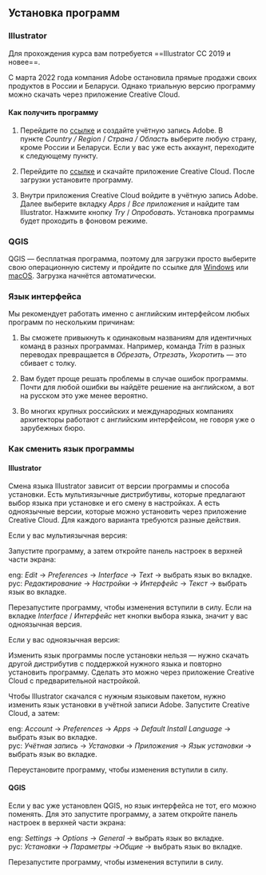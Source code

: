 ## Установка программ

### Illustrator  

Для прохождения курса вам потребуется ==Illustrator CC 2019 и новее==.

С марта 2022 года компания Adobe остановила прямые продажи своих продуктов в России и Беларуси. Однако триальную версию программу можно скачать через приложение Creative Cloud.

#### Как получить программу

1.  Перейдите по [ссылке](https://account.adobe.com/) и создайте учётную запись Adobe. В пункте *Country / Region* / *Страна / Область* выберите любую страну, кроме России и Беларуси. Если у вас уже есть аккаунт, переходите к следующему пункту.
    
2.  Перейдите по [ссылке](https://creativecloud.adobe.com/en/apps/download/creative-cloud) и скачайте приложение Creative Cloud. После загрузки установите программу.
    
3.  Внутри приложения Creative Cloud войдите в учётную запись Adobe. Далее выберите вкладку *Apps* / *Все приложения* и найдите там Illustrator. Нажмите кнопку *Try* / *Опробовать*. Установка программы будет проходить в фоновом режиме.
    

### QGIS  

QGIS — бесплатная программа, поэтому для загрузки просто выберите свою операционную систему и пройдите по ссылке для [Windows](https://download.qgis.org/downloads/QGIS-OSGeo4W-3.16.16-1.msi) или [macOS](https://www.kyngchaos.com/files/software/qgis/QGIS-macOS-3.16.6-3-LTR.dmg). Загрузка начнётся автоматически.

### Язык интерфейса  

Мы рекомендует работать именно с английским интерфейсом любых программ по нескольким причинам:

1.  Вы сможете привыкнуть к одинаковым названиям для идентичных команд в разных программах. Например, команда *Trim* в разных переводах превращается в *Обрезать*, *Отрезать*, *Укоротить* — это сбивает с толку.
    
2.  Вам будет проще решать проблемы в случае ошибок программы. Почти для любой ошибки вы найдёте решение на английском, а вот на русском это уже менее вероятно.
    
3.  Во многих крупных российских и международных компаниях архитекторы работают с английским интерфейсом, не говоря уже о зарубежных бюро.
    

### Как сменить язык программы  

#### Illustrator

Смена языка Illustrator зависит от версии программы и способа установки. Есть мультиязычные дистрибутивы, которые предлагают выбор языка при установке и его смену в настройках. А есть одноязычные версии, которые можно установить через приложение Creative Cloud. Для каждого варианта требуются разные действия.

Если у вас мультиязычная версия:

Запустите программу, а затем откройте панель настроек в верхней части экрана:

eng: *Edit* → *Preferences* → *Interface* → *Text* → выбрать язык во вкладке.  
рус: *Редактирование* → *Настройки* → *Интерфейс* → *Текст* → выбрать язык во вкладке.

Перезапустите программу, чтобы изменения вступили в силу. Если на вкладке *Interface* / *Интерфейс* нет кнопки выбора языка, значит у вас одноязычная версия.

Если у вас одноязычная версия:

Изменить язык программы после установки нельзя — нужно скачать другой дистрибутив с поддержкой нужного языка и повторно установить программу. Сделать это можно через приложение Creative Cloud с предварительной настройкой.

Чтобы Illustrator скачался с нужным языковым пакетом, нужно изменить язык установки в учётной записи Adobe. Запустите Creative Cloud, а затем:

eng: *Account* → *Preferences* → *Apps* → *Default Install Language* → выбрать язык во вкладке.  
рус: *Учётная запись* → *Установки* → *Приложения* → *Язык установки* → выбрать язык во вкладке.

Переустановите программу, чтобы изменения вступили в силу.

#### QGIS

Если у вас уже установлен QGIS, но язык интерфейса не тот, его можно поменять. Для это запустите программу, а затем откройте панель настроек в верхней части экрана:

eng: *Settings* → *Options* → *General* → выбрать язык во вкладке.  
рус: *Установки* → *Параметры* →*Общие* → выбрать язык во вкладке.

Перезапустите программу, чтобы изменения вступили в силу.